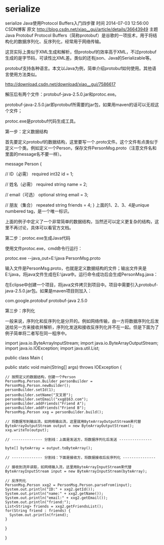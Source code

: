 # serialize
serialize
Java使用Protocol Buffers入门四步骤
时间 2014-07-03 12:56:00  CSDN博客
原文  http://blog.csdn.net/xiao__gui/article/details/36643949
主题 Java Protobuf
Protocol Buffers（简称protobuf）是谷歌的一项技术，用于将结构化的数据序列化、反序列化，经常用于网络传输。

这货实际上类似于XML生成和解析，但protobuf的效率高于XML，不过protobuf生成的是字节码，可读性比XML差。类似的还有json、Java的Serializable等。

protobuf支持各种语言。本文以Java为例，简单介绍protobuf如何使用。其他语言使用方法类似。

http://download.csdn.net/download/xiao__gui/7586617

解压后有两个文件：protobuf-java-2.5.0.jar和protoc.exe。

protobuf-java-2.5.0.jar即protobuf所需要的jar包，如果用maven的话可以无视这个文件；

protoc.exe是protobuf代码生成工具。


第一步：定义数据结构

首先要定义protobuf的数据结构，这里要写一个.proto文件。这个文件有点类似于定义一个类。例如定义一个Person，保存文件PersonMsg.proto（注意文件名和里面的message名不要一样）。

message Person {
  
  // ID（必需）
  required int32 id = 1;
  
  // 姓名（必需）
  required string name = 2;
  
  // email（可选）
  optional string email = 3;

  // 朋友（集合）
  repeated string friends = 4;
}
上面的1、2、3、4是unique numbered tag，是一个唯一标识。

上面的例子中定义了一个非常简单的数据结构，当然还可以定义更复杂的结构，这里不再讨论，具体可以看官方文档。


第二步：protoc.exe生成Java代码

使用文件protoc.exe，cmd命令行运行：

protoc.exe --java_out=E:\java PersonMsg.proto

输入文件是PersonMsg.proto，也就是定义数据结构的文件；输出文件夹是E:\java，将java文件生成在E:\java中。运行命令成功后会生成PersonMsg.java：


在Eclipse中创建一个项目，将java文件拷贝到项目中。项目中需要引入protobuf-java-2.5.0.jar包。如果是maven项目则加入：

<dependency>
  <groupId>com.google.protobuf</groupId>
  <artifactId>protobuf-java</artifactId>
  <version>2.5.0</version>
</dependency>

第三步：序列化

一般来说，序列化和反序列化是分开的。例如网络传输，由一方将数据序列化后发送给另一方来接收并解析，序列化发送和接收反序列化并不在一起。但是下面为了例子简单将二者写在同一程序中。

import java.io.ByteArrayInputStream;
import java.io.ByteArrayOutputStream;
import java.io.IOException;
import java.util.List;

public class Main {

  public static void main(String[] args) throws IOException {
    
    // 按照定义的数据结构，创建一个Person
    PersonMsg.Person.Builder personBuilder = PersonMsg.Person.newBuilder();
    personBuilder.setId(1);
    personBuilder.setName("叉叉哥");
    personBuilder.setEmail("xxg@163.com");
    personBuilder.addFriends("Friend A");
    personBuilder.addFriends("Friend B");
    PersonMsg.Person xxg = personBuilder.build();
    
    // 将数据写到输出流，如网络输出流，这里就用ByteArrayOutputStream来代替
    ByteArrayOutputStream output = new ByteArrayOutputStream();
    xxg.writeTo(output);
    
    // -------------- 分割线：上面是发送方，将数据序列化后发送 ---------------
    
    byte[] byteArray = output.toByteArray();
    
    // -------------- 分割线：下面是接收方，将数据接收后反序列化 ---------------
    
    // 接收到流并读取，如网络输入流，这里用ByteArrayInputStream来代替
    ByteArrayInputStream input = new ByteArrayInputStream(byteArray);
    
    // 反序列化
    PersonMsg.Person xxg2 = PersonMsg.Person.parseFrom(input);
    System.out.println("ID:" + xxg2.getId());
    System.out.println("name:" + xxg2.getName());
    System.out.println("email:" + xxg2.getEmail());
    System.out.println("friend:");
    List<String> friends = xxg2.getFriendsList();
    for(String friend : friends) {
      System.out.println(friend);
    }
  }

}
